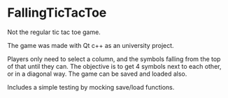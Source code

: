 # FallingTicTacToe
Not the regular tic tac toe game.

The game was made with Qt c++ as an university project.

Players only need to select a column, and the symbols falling from the top of that until they can. The objective is to get 4 symbols next to each other, or in a diagonal way. The game can be saved and loaded also.

Includes a simple testing by mocking save/load functions.

